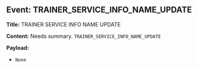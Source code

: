 ## Event: TRAINER_SERVICE_INFO_NAME_UPDATE

**Title:** TRAINER SERVICE INFO NAME UPDATE

**Content:**
Needs summary.
`TRAINER_SERVICE_INFO_NAME_UPDATE`

**Payload:**
- `None`